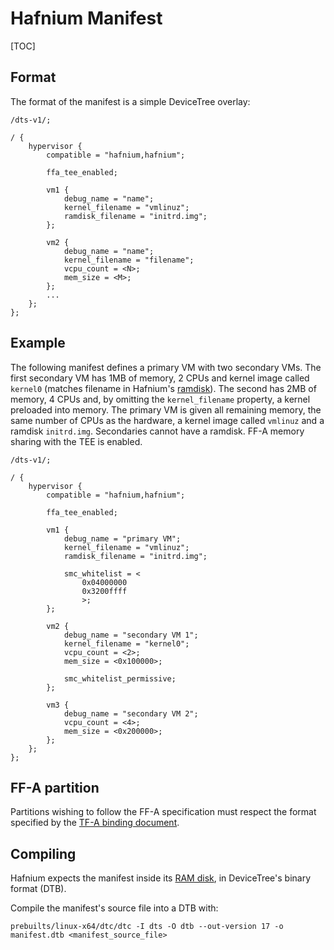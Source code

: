 # Hafnium Manifest

[TOC]

## Format

The format of the manifest is a simple DeviceTree overlay:

```
/dts-v1/;

/ {
	hypervisor {
		compatible = "hafnium,hafnium";

		ffa_tee_enabled;

		vm1 {
			debug_name = "name";
			kernel_filename = "vmlinuz";
			ramdisk_filename = "initrd.img";
		};

		vm2 {
			debug_name = "name";
			kernel_filename = "filename";
			vcpu_count = <N>;
			mem_size = <M>;
		};
		...
	};
};
```

## Example

The following manifest defines a primary VM with two secondary VMs. The first
secondary VM has 1MB of memory, 2 CPUs and kernel image called `kernel0`
(matches filename in Hafnium's [ramdisk](HafniumRamDisk.md)). The second has 2MB
of memory, 4 CPUs and, by omitting the `kernel_filename` property, a kernel
preloaded into memory. The primary VM is given all remaining memory, the same
number of CPUs as the hardware, a kernel image called `vmlinuz` and a ramdisk
`initrd.img`. Secondaries cannot have a ramdisk. FF-A memory sharing with the
TEE is enabled.

```
/dts-v1/;

/ {
	hypervisor {
		compatible = "hafnium,hafnium";

		ffa_tee_enabled;

		vm1 {
			debug_name = "primary VM";
			kernel_filename = "vmlinuz";
			ramdisk_filename = "initrd.img";

			smc_whitelist = <
				0x04000000
				0x3200ffff
				>;
		};

		vm2 {
			debug_name = "secondary VM 1";
			kernel_filename = "kernel0";
			vcpu_count = <2>;
			mem_size = <0x100000>;

			smc_whitelist_permissive;
		};

		vm3 {
			debug_name = "secondary VM 2";
			vcpu_count = <4>;
			mem_size = <0x200000>;
		};
	};
};
```

## FF-A partition
Partitions wishing to follow the FF-A specification must respect the
format specified by the [TF-A binding document](https://trustedfirmware-a.readthedocs.io/en/latest/components/ffa-manifest-binding.html).

## Compiling

Hafnium expects the manifest inside its [RAM disk](HafniumRamDisk.md),
in DeviceTree's binary format (DTB).

Compile the manifest's source file into a DTB with:
```shell
prebuilts/linux-x64/dtc/dtc -I dts -O dtb --out-version 17 -o manifest.dtb <manifest_source_file>
```
